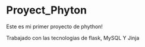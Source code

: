 # Proyect_Phyton
Este es mi primer proyecto de phython!

Trabajado con las tecnologias de flask, MySQL Y Jinja 
